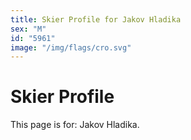 ```yaml
---
title: Skier Profile for Jakov Hladika
sex: "M"
id: "5961"
image: "/img/flags/cro.svg" 
---
```


# Skier Profile

This page is for: Jakov Hladika.
    